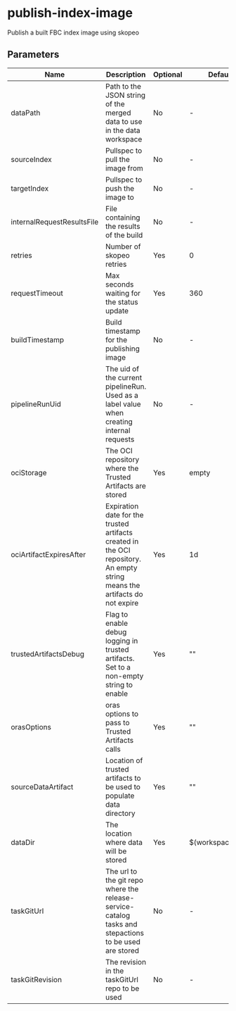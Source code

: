 # publish-index-image

Publish a built FBC index image using skopeo

## Parameters

| Name                       | Description                                                                                                                | Optional | Default value           |
|----------------------------|----------------------------------------------------------------------------------------------------------------------------|----------|-------------------------|
| dataPath                   | Path to the JSON string of the merged data to use in the data workspace                                                    | No       | -                       |
| sourceIndex                | Pullspec to pull the image from                                                                                            | No       | -                       |
| targetIndex                | Pullspec to push the image to                                                                                              | No       | -                       |
| internalRequestResultsFile | File containing the results of the build                                                                                   | No       | -                       |
| retries                    | Number of skopeo retries                                                                                                   | Yes      | 0                       |
| requestTimeout             | Max seconds waiting for the status update                                                                                  | Yes      | 360                     |
| buildTimestamp             | Build timestamp for the publishing image                                                                                   | No       | -                       |
| pipelineRunUid             | The uid of the current pipelineRun. Used as a label value when creating internal requests                                  | No       | -                       |
| ociStorage                 | The OCI repository where the Trusted Artifacts are stored                                                                  | Yes      | empty                   |
| ociArtifactExpiresAfter    | Expiration date for the trusted artifacts created in the OCI repository. An empty string means the artifacts do not expire | Yes      | 1d                      |
| trustedArtifactsDebug      | Flag to enable debug logging in trusted artifacts. Set to a non-empty string to enable                                     | Yes      | ""                      |
| orasOptions                | oras options to pass to Trusted Artifacts calls                                                                            | Yes      | ""                      |
| sourceDataArtifact         | Location of trusted artifacts to be used to populate data directory                                                        | Yes      | ""                      |
| dataDir                    | The location where data will be stored                                                                                     | Yes      | $(workspaces.data.path) |
| taskGitUrl                 | The url to the git repo where the release-service-catalog tasks and stepactions to be used are stored                      | No       | -                       |
| taskGitRevision            | The revision in the taskGitUrl repo to be used                                                                             | No       | -                       |

